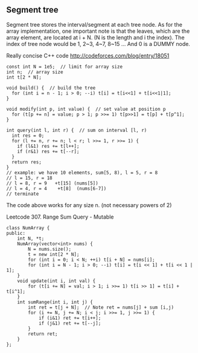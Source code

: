 ## Segment tree
Segment tree stores the interval/segment at each tree node. As for the array implementation, one important note is that the leaves, which are the array element, are located at i + N. (N is the length and i the index). The index of tree node would be 1, 2~3, 4~7, 8~15 ...
And 0 is a DUMMY node.


Really concise C++ code <http://codeforces.com/blog/entry/18051>

```
const int N = 1e5;  // limit for array size
int n;  // array size
int t[2 * N];

void build() {  // build the tree
  for (int i = n - 1; i > 0; --i) t[i] = t[i<<1] + t[i<<1|1];
}

void modify(int p, int value) {  // set value at position p
  for (t[p += n] = value; p > 1; p >>= 1) t[p>>1] = t[p] + t[p^1];
}

int query(int l, int r) {  // sum on interval [l, r)
  int res = 0;
  for (l += n, r += n; l < r; l >>= 1, r >>= 1) {
    if (l&1) res += t[l++];
    if (r&1) res += t[--r];
  }
  return res;
}
// example: we have 10 elements, sum[5, 8), l = 5, r = 8
// l = 15, r = 18
// l = 8, r = 9   +t[15] (nums[5])
// l = 4, r = 4    +t[8]  (nums[6-7])
// terminate
```
The code above works for any size n. (not necessary powers of 2)

Leetcode 307. Range Sum Query - Mutable
```
class NumArray {
public:
    int N, *t;
    NumArray(vector<int> nums) {
        N = nums.size();
        t = new int[2 * N];
        for (int i = 0; i < N; ++i) t[i + N] = nums[i];
        for (int i = N - 1; i > 0; --i) t[i] = t[i << 1] + t[i << 1 | 1];
    }
    void update(int i, int val) {
        for (t[i += N] = val; i > 1; i >>= 1) t[i >> 1] = t[i] + t[i^1];
    }
    int sumRange(int i, int j) {
        int ret = t[j + N];  // Note ret = nums[j] + sum [i,j)
        for (i += N, j += N; i < j; i >>= 1, j >>= 1) {
            if (i&1) ret += t[i++];
            if (j&1) ret += t[--j];
        }
        return ret;
    }
};
```
